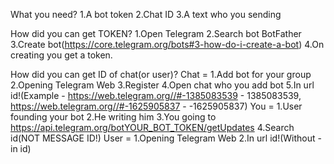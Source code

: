 What you need?
1.A bot token
2.Chat ID
3.A text who you sending

How did you can get TOKEN?
1.Open Telegram
2.Search bot BotFather
3.Create bot(https://core.telegram.org/bots#3-how-do-i-create-a-bot)
4.On creating you get a token.

How did you can get ID of chat(or user)?
Chat =
1.Add bot for your group
2.Opening Telegram Web
3.Register
4.Open chat who you add bot
5.In url id!(Example - https://web.telegram.org//#-1385083539 - 1385083539, https://web.telegram.org//#-1625905837 - -1625905837)
You = 
1.User founding your bot
2.He writing him
3.You going to https://api.telegram.org/botYOUR_BOT_TOKEN/getUpdates
4.Search id(NOT MESSAGE ID!)
User = 
1.Opening Telegram Web
2.In url id!(Without - in id)